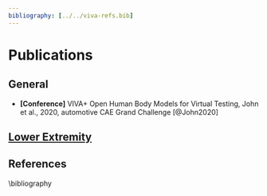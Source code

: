 ```yaml
---
bibliography: [../../viva-refs.bib]
---
```

# Publications

<!-- Template:

- **[Conference/Article]** Title, Authors, Year, Journal/Proceedings, No., doi, [@bibkey] -->

## General

- **[Conference]** VIVA+ Open Human Body Models for Virtual Testing, John et al., 2020, automotive CAE Grand Challenge [@John2020]

## [Lower Extremity](body-region/lower-extremities.md)
## References

\bibliography